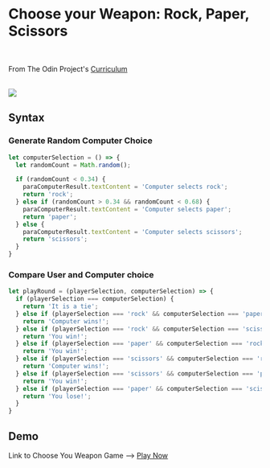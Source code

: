 <h1>Choose your Weapon: Rock, Paper, Scissors</h1>
<br />

From The Odin Project's <a href="http://www.theodinproject.com">Curriculum</a> <br /><br />


<img src="https://media.giphy.com/media/rfp9Znzj0NyWk/giphy.gif">

<h2>Syntax</h2>
<h3>Generate Random Computer Choice</h3>

```javascript
let computerSelection = () => {
  let randomCount = Math.random();

  if (randomCount < 0.34) {
    paraComputerResult.textContent = 'Computer selects rock';
    return 'rock';
  } else if (randomCount > 0.34 && randomCount < 0.68) {
    paraComputerResult.textContent = 'Computer selects paper';
    return 'paper';
  } else {
    paraComputerResult.textContent = 'Computer selects scissors';
    return 'scissors';
  }
}
```

<h3>Compare User and Computer choice</h3>

```javascript
let playRound = (playerSelection, computerSelection) => {
  if (playerSelection === computerSelection) {
    return 'It is a tie';
  } else if (playerSelection === 'rock' && computerSelection === 'paper') {
    return 'Computer wins!';
  } else if (playerSelection === 'rock' && computerSelection === 'scissors') {
    return 'You win!';
  } else if (playerSelection === 'paper' && computerSelection === 'rock') {
    return 'You win!';
  } else if (playerSelection === 'scissors' && computerSelection === 'rock') {
    return 'Computer wins!';
  } else if (playerSelection === 'scissors' && computerSelection === 'paper') {
    return 'You win!';
  } else if (playerSelection === 'paper' && computerSelection === 'scissors') {
    return 'You lose!';
  }
}
```

<h2>Demo</h2>
Link to Choose You Weapon Game --> <a href="https://ivanv257.github.io/Rock-Paper-Scissors-JavaScript-Project/">Play Now</a>





